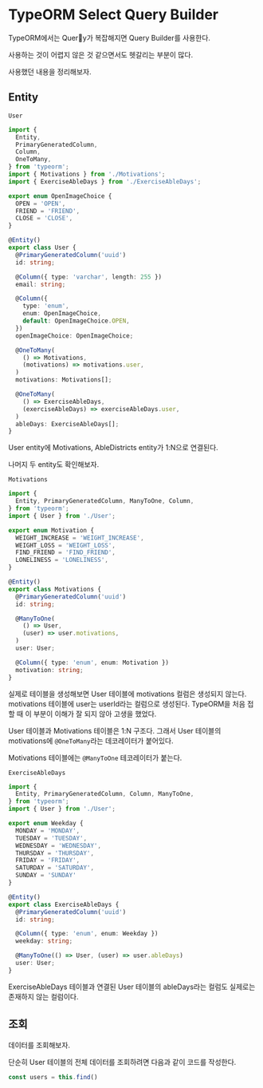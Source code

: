 # TypeORM Select Query Builder

TypeORM에서는 Query가 복잡해지면 Query Builder를 사용한다.

사용하는 것이 어렵지 않은 것 같으면서도 헷갈리는 부분이 많다.

사용했던 내용을 정리해보자.

## Entity

`User`

```ts
import {
  Entity,
  PrimaryGeneratedColumn,
  Column,
  OneToMany,
} from 'typeorm';
import { Motivations } from './Motivations';
import { ExerciseAbleDays } from './ExerciseAbleDays';

export enum OpenImageChoice {
  OPEN = 'OPEN',
  FRIEND = 'FRIEND',
  CLOSE = 'CLOSE',
}

@Entity()
export class User {
  @PrimaryGeneratedColumn('uuid')
  id: string;

  @Column({ type: 'varchar', length: 255 })
  email: string;

  @Column({
    type: 'enum',
    enum: OpenImageChoice,
    default: OpenImageChoice.OPEN,
  })
  openImageChoice: OpenImageChoice;

  @OneToMany(
    () => Motivations,
    (motivations) => motivations.user,
  )
  motivations: Motivations[];

  @OneToMany(
    () => ExerciseAbleDays,
    (exerciseAbleDays) => exerciseAbleDays.user,
  )
  ableDays: ExerciseAbleDays[];
}
```

User entity에 Motivations, AbleDistricts entity가 1:N으로 연결된다.

나머지 두 entity도 확인해보자.

`Motivations`

```ts
import {
  Entity, PrimaryGeneratedColumn, ManyToOne, Column,
} from 'typeorm';
import { User } from './User';

export enum Motivation {
  WEIGHT_INCREASE = 'WEIGHT_INCREASE',
  WEIGHT_LOSS = 'WEIGHT_LOSS',
  FIND_FRIEND = 'FIND_FRIEND',
  LONELINESS = 'LONELINESS',
}

@Entity()
export class Motivations {
  @PrimaryGeneratedColumn('uuid')
  id: string;

  @ManyToOne(
    () => User,
    (user) => user.motivations,
  )
  user: User;

  @Column({ type: 'enum', enum: Motivation })
  motivation: string;
}
```

실제로 테이블을 생성해보면 User 테이블에 motivations 컬럼은 생성되지 않는다. motivations 테이블에 user는 userId라는 컬럼으로 생성된다. TypeORM을 처음 접할 때 이 부분이 이해가 잘 되지 않아 고생을 했었다.

User 테이블과 Motivations 테이블은 1:N 구조다. 그래서 User 테이블의 motivations에 `@OneToMany`라는 데코레이터가 붙어있다.

Motivations 테이블에는 `@ManyToOne` 테코레이터가 붙는다.

`ExerciseAbleDays`

```ts
import {
  Entity, PrimaryGeneratedColumn, Column, ManyToOne,
} from 'typeorm';
import { User } from './User';

export enum Weekday {
  MONDAY = 'MONDAY',
  TUESDAY = 'TUESDAY',
  WEDNESDAY = 'WEDNESDAY',
  THURSDAY = 'THURSDAY',
  FRIDAY = 'FRIDAY',
  SATURDAY = 'SATURDAY',
  SUNDAY = 'SUNDAY'
}

@Entity()
export class ExerciseAbleDays {
  @PrimaryGeneratedColumn('uuid')
  id: string;

  @Column({ type: 'enum', enum: Weekday })
  weekday: string;

  @ManyToOne(() => User, (user) => user.ableDays)
  user: User;
}
```

ExerciseAbleDays 테이블과 연결된 User 테이블의 ableDays라는 컬럼도 실제로는 존재하지 않는 컬럼이다.


## 조회

데이터를 조회해보자.

단순히 User 테이블의 전체 데이터를 조회하려면 다음과 같이 코드를 작성한다.

```ts
const users = this.find()